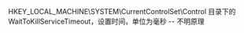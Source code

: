 HKEY_LOCAL_MACHINE\SYSTEM\CurrentControlSet\Control 目录下的
WaitToKillServiceTimeout，设置时间，单位为毫秒 -- 不明原理
